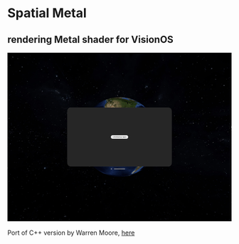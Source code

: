 # Spatial Metal 
## rendering Metal shader for VisionOS

![Example screenshot of immersive metal](Screenshots/Screenshot.png)

Port of C++ version by Warren Moore, [here](https://github.com/metal-by-example/metal-spatial-rendering)
